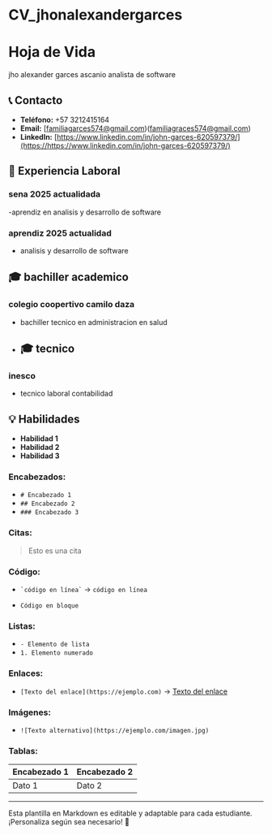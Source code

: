 # CV_jhonalexandergarces
# Hoja de Vida

jho alexander garces ascanio
analista de software

## 📞 Contacto
- **Teléfono:** +57 3212415164
- **Email:** [familiagarces574@gmail.com)(familiagraces574@gmail.com)
- **LinkedIn:** [https://www.linkedin.com/in/john-garces-620597379/](https://https://www.linkedin.com/in/john-garces-620597379/)

## 🏢 Experiencia Laboral
### sena 2025 actualidada
-aprendiz en  analisis y desarrollo de software

### aprendiz 2025 actualidad
- analisis y desarrollo de software

## 🎓 bachiller academico
### colegio coopertivo camilo daza 
- bachiller tecnico en administracion en salud 
- ## 🎓 tecnico
### inesco
- tecnico laboral contabilidad


## 💡 Habilidades
- **Habilidad 1**
- **Habilidad 2**
- **Habilidad 3**


### **Encabezados:**
- `# Encabezado 1`
- `## Encabezado 2`
- `### Encabezado 3`

### **Citas:**
> Esto es una cita

### **Código:**
- `` `código en línea` `` → `código en línea`
- ```
  Código en bloque
  ```

### **Listas:**
- `- Elemento de lista`
- `1. Elemento numerado`

### **Enlaces:**
- `[Texto del enlace](https://ejemplo.com)` → [Texto del enlace](https://ejemplo.com)

### **Imágenes:**
- `![Texto alternativo](https://ejemplo.com/imagen.jpg)`

### **Tablas:**
| Encabezado 1 | Encabezado 2 |
|-------------|-------------|
| Dato 1     | Dato 2      |

---

Esta plantilla en Markdown es editable y adaptable para cada estudiante. ¡Personaliza según sea necesario! 🎯

